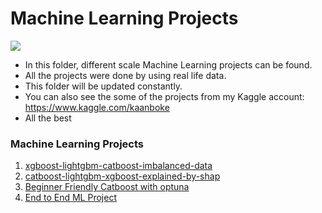 # Machine Learning Projects

![](https://miro.medium.com/max/1400/0*QYxNNYh6W9jO1b_-.png)

- In this folder, different scale Machine Learning projects can be found.
- All the projects were done by using real life data.
- This folder will be updated constantly.
- You can also see the some of the projects from my Kaggle account: https://www.kaggle.com/kaanboke
- All the best 

### Machine Learning Projects

1. [xgboost-lightgbm-catboost-imbalanced-data](https://github.com/kb1907/Machine_Learning_Projects/blob/main/ML_Projects/xgboost-lightgbm-catboost-imbalanced-data.ipynb)
2. [catboost-lightgbm-xgboost-explained-by-shap](https://github.com/kb1907/Machine_Learning_Projects/blob/main/ML_Projects/catboost-lightgbm-xgboost-explained-by-shap.ipynb)
3. [Beginner Friendly Catboost with optuna](https://github.com/kb1907/Machine_Learning_Projects/blob/main/ML_Projects/beginner-friendly-catboost-with-optuna.ipynb)
4. [End to End ML Project](https://github.com/kb1907/Machine_Learning_Projects/blob/main/ML_Projects/car-price-prediction.ipynb)
